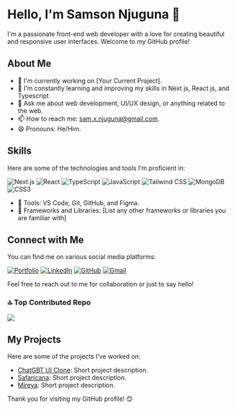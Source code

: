 
<!-- <img align="right" alt="Coding" width="400" src="https://raw.githubusercontent.com/devSouvik/devSouvik/master/gif3.gif"> -->

# Hello, I'm Samson Njuguna 👋

<p width="50%">I'm a passionate front-end web developer with a love for creating beautiful and responsive user interfaces. Welcome to my GitHub profile! </p>

## About Me

<div  width="50%">
  
- 🔭 I'm currently working on [Your Current Project].  
- 🌱 I'm constantly learning and improving my skills in Next js, React js, and Typescript
- 💬 Ask me about web development, UI/UX design, or anything related to the web.
- 📫 How to reach me: sam.x.njuguna@gmail.com.
- 😄 Pronouns: He/Him.
</div>

## Skills

Here are some of the technologies and tools I'm proficient in:

![Next.js](https://img.shields.io/badge/Next.js-000000?style=for-the-badge&logo=next.js&logoColor=white)
![React](https://img.shields.io/badge/React-61DAFB?style=for-the-badge&logo=react&logoColor=black)
![TypeScript](https://img.shields.io/badge/TypeScript-007ACC?style=for-the-badge&logo=typescript&logoColor=white)
![JavaScript](https://img.shields.io/badge/JavaScript-F7DF1E?style=for-the-badge&logo=javascript&logoColor=black)
![Tailwind CSS](https://img.shields.io/badge/Tailwind%20CSS-38B2AC?style=for-the-badge&logo=tailwind-css&logoColor=white)
![MongoDB](https://img.shields.io/badge/MongoDB-47A248?style=for-the-badge&logo=mongodb&logoColor=white)
![CSS3](https://img.shields.io/badge/CSS3-1572B6?style=for-the-badge&logo=css3&logoColor=white)



- 🔧 Tools: VS Code, Git, GitHub, and  Figma.
- 🧰 Frameworks and Libraries: [List any other frameworks or libraries you are familiar with]



## Connect with Me

You can find me on various social media platforms:

[![Portfolio](https://img.shields.io/badge/Portfolio-orange?style=for-the-badge)](https://www.yourportfolio.com)
[![LinkedIn](https://img.shields.io/badge/LinkedIn-blue?style=for-the-badge&logo=linkedin)](https://www.linkedin.com/in/sam-nj)
[![GitHub](https://img.shields.io/badge/GitHub-181717?style=for-the-badge&logo=github)](https://github.com/sam-njuguna)
[![Gmail](https://img.shields.io/badge/Gmail-red?style=for-the-badge&logo=gmail)](mailto:sam.x.njuguna@gmail.com)


Feel free to reach out to me for collaboration or just to say hello!

### 🔝 Top Contributed Repo
![](https://github-contributor-stats.vercel.app/api?username=sam-njuguna&limit=5&theme=flat&combine_all_yearly_contributions=true)

## My Projects

Here are some of the projects I've worked on:

- [ChatGBT UI Clone](https://github.com/yourusername/project1): Short project description.
- [Safaricana](https://github.com/yourusername/project2): Short project description.
- [Mireya](https://github.com/yourusername/project3): Short project description.

Thank you for visiting my GitHub profile! 😊
